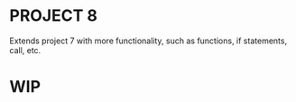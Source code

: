 # PROJECT 8
Extends project 7 with more functionality, such as functions, if statements, call, etc.

# WIP